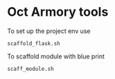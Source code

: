 # Oct Armory tools

To set up the project env use 

```
scaffold_flask.sh

```

To scaffold module with blue print

```
scaff_module.sh
```





